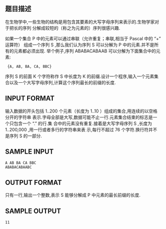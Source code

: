 ## 题目描述

在生物学中,一些生物的结构是用包含其要素的大写字母序列来表示的.生物学家对于把长的序列 分解成较短的（称之为元素的）序列很感兴趣.

如果一个集合 P 中的元素可以通过串联（允许重复；串联,相当于 Pascal 中的 “+” 运算符）
组成一个序列 S ,那么我们认为序列 S 可以分解为 P 中的元素.并不是所有的元素都必须出现.
举个例子,序列 ABABACABAAB 可以分解为下面集合中的元素:

```
 {A, AB, BA, CA, BBC}
```

序列 S 的前面 K 个字符称作 S 中长度为 K 的前缀.设计一个程序,输入一个元素集合以及一个大写字母序列,计算这个序列最长的前缀的长度.

## INPUT FORMAT

输入数据的开头包括 1..200 个元素（长度为 1..10 ）组成的集合,用连续的以空格分开的字符串
表示.字母全部是大写,数据可能不止一行.元素集合结束的标志是一个只包含一个 “.” 的行.集
合中的元素没有重复.接着是大写字母序列 S ,长度为 1..200,000 ,用一行或者多行的字符串来表
示,每行不超过 76 个字符.换行符并不是序列 S 的一部分.

## SAMPLE INPUT 

```
A AB BA CA BBC
ABABACABAABC
```
## OUTPUT FORMAT

只有一行,输出一个整数,表示 S 能够分解成 P 中元素的最长前缀的长度.

## SAMPLE OUTPUT 

```
11
```
